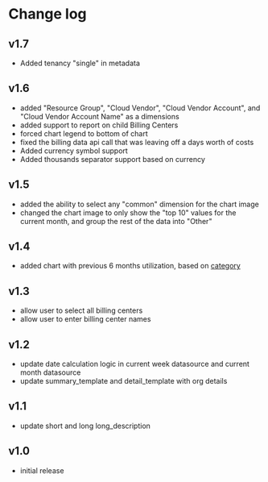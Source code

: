 # Change log

v1.7
----
- Added tenancy "single" in metadata

v1.6
----
- added "Resource Group", "Cloud Vendor", "Cloud Vendor Account", and "Cloud Vendor Account Name" as a dimensions 
- added support to report on child Billing Centers
- forced chart legend to bottom of chart
- fixed the billing data api call that was leaving off a days worth of costs
- Added currency symbol support
- Added thousands separator support based on currency

v1.5
----
- added the ability to select any "common" dimension for the chart image
- changed the chart image to only show the "top 10" values for the current month, and group the rest of the data into "Other"

v1.4
----
- added chart with previous 6 months utilization, based on [category](https://docs.rightscale.com/optima/reference/rightscale_dimensions.html#category)

v1.3
----
- allow user to select all billing centers
- allow user to enter billing center names

v1.2
----
- update date calculation logic in current week datasource and current month datasource
- update summary_template and detail_template with org details

v1.1
----
- update short and long long_description

v1.0
-----
- initial release
